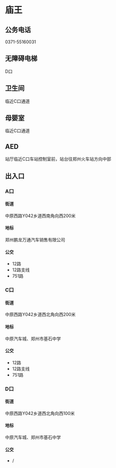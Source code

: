 # 庙王

## 公务电话

0371-55160031

## 无障碍电梯

D口

## 卫生间

临近C口通道

## 母婴室

临近C口通道

## AED

站厅临近C口车站控制室前，站台往郑州火车站方向中部

## 出入口

### A口

#### 街道

中原西路Y042乡道西南角向西200米

#### 地标

郑州鹏龙万通汽车销售有限公司

#### 公交

- 12路
- 12路支线
- 751路

### C口

#### 街道

中原西路Y042乡道西北角向西200米

#### 地标

中原汽车城、郑州市基石中学

#### 公交

- 12路
- 12路支线
- 751路

### D口

#### 街道

中原西路Y042乡道西北角向西100米

#### 地标

中原汽车城、郑州市基石中学

#### 公交

- /

